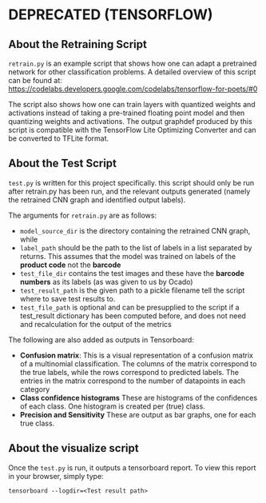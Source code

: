 # DEPRECATED (TENSORFLOW)
## About the Retraining Script
`retrain.py` is an example script that shows how one can adapt a pretrained
network for other classification problems. A detailed overview of this script
can be found at:
https://codelabs.developers.google.com/codelabs/tensorflow-for-poets/#0

The script also shows how one can train layers
with quantized weights and activations instead of taking a pre-trained floating
point model and then quantizing weights and activations.
The output graphdef produced by this script is compatible with the TensorFlow
Lite Optimizing Converter and can be converted to TFLite format.


## About the Test Script
`test.py` is written for this project specifically. this script should only
be run after retrain.py has been run, and the relevant outputs generated (namely
the retrained CNN graph and identified output labels).

The arguments for `retrain.py` are as follows:
* `model_source_dir` is the directory containing the retrained CNN graph, while
* `label_path` should be the path to the list of labels in a list separated by returns. This assumes that the model was
trained on labels of the **product code** not the **barcode**
* `test_file_dir` contains the test images and these have the **barcode numbers** as its labels (as was given to us by
Ocado)
* `test_result_path` is the given path to a pickle filename tell the script where to save test results to.
* `test_file_path` is optional and can be presupplied to the script if a test_result dictionary has been computed before,
and does not need and recalculation for the output of the metrics

The following are also added as outputs in Tensorboard:
* **Confusion matrix**: This is a visual representation of a confusion matrix of a multinomial classification. The
 columns of the matrix correspond to the true labels, while the rows correspond to predicted labels. The entries in the
 matrix correspond to the number of datapoints in each category
* **Class confidence histograms** These are histograms of the confidences of each class. One histogram is created per
(true) class.
* **Precision and Sensitivity** These are output as bar graphs, one for each true class.

## About the visualize script
Once the `test.py` is run, it outputs a tensorboard report. To view this report in your browser, simply type:

```tensorboard --logdir=<Test result path>```